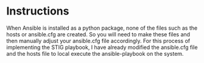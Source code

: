 # Instructions

When Ansible is installed as a python package, none of the files such as the hosts or ansible.cfg are created. So you will need to make these files and then manually adjust your ansible.cfg file accordingly. For this process of implementing the STIG playbook, I have already modified the ansible.cfg file and the hosts file to local execute the ansible-playbook on the system.
